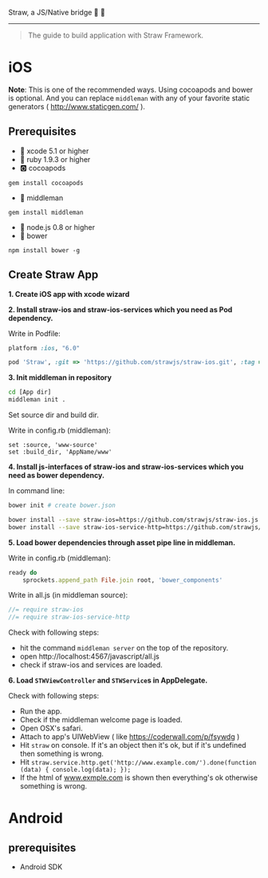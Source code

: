 Straw, a JS/Native bridge :tropical_drink: :tropical_drink:

----

> The guide to build application with Straw Framework.

# iOS

**Note**: This is one of the recommended ways. Using cocoapods and bower is optional. And you can replace `middleman` with any of your favorite static generators ( http://www.staticgen.com/ ).

## Prerequisites

- :potable_water: xcode 5.1 or higher
- :red_circle: ruby 1.9.3 or higher
- :o2: cocoapods
```
gem install cocoapods
```
- :man: middleman
```
gem install middleman
```
- :green_apple: node.js 0.8 or higher
- :baby_chick: bower
```
npm install bower -g
```

## Create Straw App

**1. Create iOS app with xcode wizard**

**2. Install straw-ios and straw-ios-services which you need as Pod dependency.**

Write in Podfile:
```ruby
platform :ios, "6.0"

pod 'Straw', :git => 'https://github.com/strawjs/straw-ios.git', :tag => 'v0.3.5'
```

**3. Init middleman in repository**

```sh
cd [App dir]
middleman init .
```

Set source dir and build dir.

Write in config.rb (middleman):
```
set :source, 'www-source'
set :build_dir, 'AppName/www'
```

**4. Install js-interfaces of straw-ios and straw-ios-services which you need as bower dependency.**

In command line:
```sh
bower init # create bower.json

bower install --save straw-ios=https://github.com/strawjs/straw-ios.js.git
bower install --save straw-ios-service-http=https://github.com/strawjs/straw-ios-service-http.js.git
```

**5. Load bower dependencies through asset pipe line in middleman.**

Write in config.rb (middleman):
```ruby
ready do
    sprockets.append_path File.join root, 'bower_components'
```

Write in all.js (in middleman source):
```js
//= require straw-ios
//= require straw-ios-service-http
```

Check with following steps:
- hit the command `middleman server` on the top of the repository.
- open http://localhost:4567/javascript/all.js
- check if straw-ios and services are loaded.

**6. Load `STWViewController` and `STWService`s in AppDelegate.**

Check with following steps:
- Run the app.
- Check if the middleman welcome page is loaded.
- Open OSX's safari.
- Attach to app's UIWebView ( like https://coderwall.com/p/fsywdg )
- Hit `straw` on console. If it's an object then it's ok, but if it's undefined then something is wrong.
- Hit `straw.service.http.get('http://www.example.com/').done(function (data) { console.log(data); });`
- If the html of www.exmple.com is shown then everything's ok otherwise something is wrong.

# Android

## prerequisites

- Android SDK
